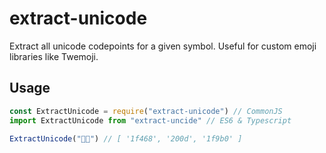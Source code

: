 # extract-unicode

Extract all unicode codepoints for a given symbol. Useful for custom emoji libraries like Twemoji.

## Usage
```js
const ExtractUnicode = require("extract-unicode") // CommonJS
import ExtractUnicode from "extract-uncide" // ES6 & Typescript

ExtractUnicode("👨‍🦰") // [ '1f468', '200d', '1f9b0' ]
```